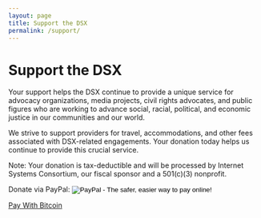 ```yaml
---
layout: page
title: Support the DSX
permalink: /support/
---
```

# Support the DSX

Your support helps the DSX continue to provide a unique service for advocacy organizations, media projects, civil rights advocates, and public figures who are working to advance social, racial, political, and economic justice in our communities and our world.

We strive to support providers for travel, accommodations, and other fees associated with DSX-related engagements. Your donation today helps us continue to provide this crucial service.

Note: Your donation is tax-deductible and will be processed by Internet Systems Consortium, our fiscal sponsor and a 501(c)(3) nonprofit.

<form action="/your-server-side-code" method="POST">
  <script
    src="https://checkout.stripe.com/checkout.js" class="stripe-button"
    data-key="pk_test_0SY7TmZLBlzgUabApwVRdv2o"
    data-amount="999"
    data-name="Internet Systems Consortium"
    data-description="DBA Digital Security Exchange"
    data-image="https://stripe.com/img/documentation/checkout/marketplace.png"
    data-locale="auto">
  </script>
</form>


<form action="https://www.paypal.com/cgi-bin/webscr" method="post" target="_top">
<input type="hidden" name="cmd" value="_s-xclick">
<input type="hidden" name="hosted_button_id" value="9FDE2WD3228XE"> Donate via PayPal:
<input type="image" src="https://www.paypalobjects.com/en_US/i/btn/btn_donate_LG.gif" border="0" name="submit" alt="PayPal - The safer, easier way to pay online!">
<img alt="" border="0" src="https://www.paypalobjects.com/en_US/i/scr/pixel.gif" width="1" height="1">
</form>

<p>

<a class="coinbase-button" data-code="2b30a03995ec62f15bdc54e8428caa87" href="https://www.coinbase.com/checkouts/2b30a03995ec62f15bdc54e8428caa87">Pay With Bitcoin</a>
<script src="https://www.coinbase.com/assets/button.js" type="text/javascript"></script>

